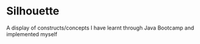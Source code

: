 # Silhouette
A display of constructs/concepts I have learnt through Java Bootcamp and implemented myself
